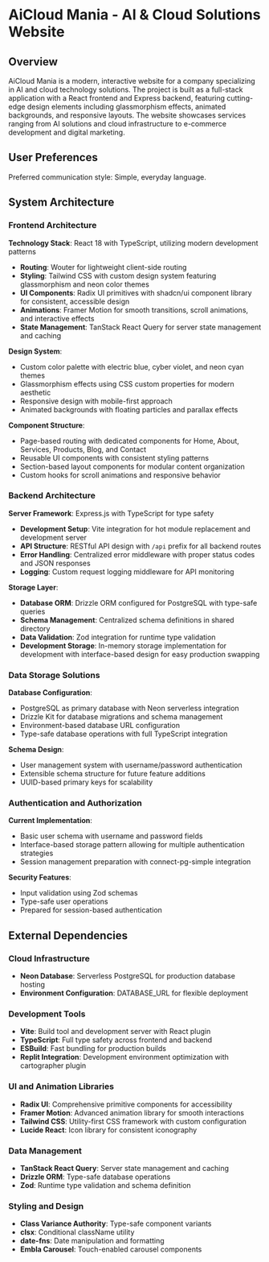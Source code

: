 # AiCloud Mania - AI & Cloud Solutions Website

## Overview

AiCloud Mania is a modern, interactive website for a company specializing in AI and cloud technology solutions. The project is built as a full-stack application with a React frontend and Express backend, featuring cutting-edge design elements including glassmorphism effects, animated backgrounds, and responsive layouts. The website showcases services ranging from AI solutions and cloud infrastructure to e-commerce development and digital marketing.

## User Preferences

Preferred communication style: Simple, everyday language.

## System Architecture

### Frontend Architecture

**Technology Stack**: React 18 with TypeScript, utilizing modern development patterns
- **Routing**: Wouter for lightweight client-side routing
- **Styling**: Tailwind CSS with custom design system featuring glassmorphism and neon color themes
- **UI Components**: Radix UI primitives with shadcn/ui component library for consistent, accessible design
- **Animations**: Framer Motion for smooth transitions, scroll animations, and interactive effects
- **State Management**: TanStack React Query for server state management and caching

**Design System**:
- Custom color palette with electric blue, cyber violet, and neon cyan themes
- Glassmorphism effects using CSS custom properties for modern aesthetic
- Responsive design with mobile-first approach
- Animated backgrounds with floating particles and parallax effects

**Component Structure**:
- Page-based routing with dedicated components for Home, About, Services, Products, Blog, and Contact
- Reusable UI components with consistent styling patterns
- Section-based layout components for modular content organization
- Custom hooks for scroll animations and responsive behavior

### Backend Architecture

**Server Framework**: Express.js with TypeScript for type safety
- **Development Setup**: Vite integration for hot module replacement and development server
- **API Structure**: RESTful API design with `/api` prefix for all backend routes
- **Error Handling**: Centralized error middleware with proper status codes and JSON responses
- **Logging**: Custom request logging middleware for API monitoring

**Storage Layer**:
- **Database ORM**: Drizzle ORM configured for PostgreSQL with type-safe queries
- **Schema Management**: Centralized schema definitions in shared directory
- **Data Validation**: Zod integration for runtime type validation
- **Development Storage**: In-memory storage implementation for development with interface-based design for easy production swapping

### Data Storage Solutions

**Database Configuration**:
- PostgreSQL as primary database with Neon serverless integration
- Drizzle Kit for database migrations and schema management
- Environment-based database URL configuration
- Type-safe database operations with full TypeScript integration

**Schema Design**:
- User management system with username/password authentication
- Extensible schema structure for future feature additions
- UUID-based primary keys for scalability

### Authentication and Authorization

**Current Implementation**:
- Basic user schema with username and password fields
- Interface-based storage pattern allowing for multiple authentication strategies
- Session management preparation with connect-pg-simple integration

**Security Features**:
- Input validation using Zod schemas
- Type-safe user operations
- Prepared for session-based authentication

## External Dependencies

### Cloud Infrastructure
- **Neon Database**: Serverless PostgreSQL for production database hosting
- **Environment Configuration**: DATABASE_URL for flexible deployment

### Development Tools
- **Vite**: Build tool and development server with React plugin
- **TypeScript**: Full type safety across frontend and backend
- **ESBuild**: Fast bundling for production builds
- **Replit Integration**: Development environment optimization with cartographer plugin

### UI and Animation Libraries
- **Radix UI**: Comprehensive primitive components for accessibility
- **Framer Motion**: Advanced animation library for smooth interactions
- **Tailwind CSS**: Utility-first CSS framework with custom configuration
- **Lucide React**: Icon library for consistent iconography

### Data Management
- **TanStack React Query**: Server state management and caching
- **Drizzle ORM**: Type-safe database operations
- **Zod**: Runtime type validation and schema definition

### Styling and Design
- **Class Variance Authority**: Type-safe component variants
- **clsx**: Conditional className utility
- **date-fns**: Date manipulation and formatting
- **Embla Carousel**: Touch-enabled carousel components